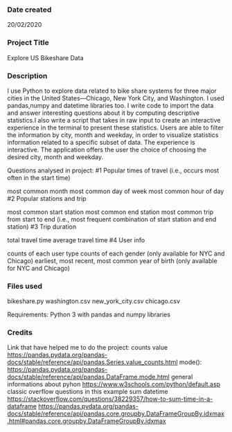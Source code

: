 ### Date created

20/02/2020

### Project Title

Explore US Bikeshare Data

### Description

I use Python to explore data related to bike share systems for three major cities in the United States—Chicago, New York City, and Washington.
I used pandas,numpy and datetime libraries too.
I write code to import the data and answer interesting questions about it by computing descriptive statistics.I also write a script that takes in raw input to create an interactive experience in the terminal to present these statistics.
Users are able to filter the information by city, month and weekday, in order to visualize statistics information related to a specific subset of data. The experience is interactive. The application offers the user the choice of choosing the desired city, month and weekday.

Questions analysed in project:
#1 Popular times of travel (i.e., occurs most often in the start time)

most common month
most common day of week
most common hour of day
#2 Popular stations and trip

most common start station
most common end station
most common trip from start to end (i.e., most frequent combination of start station and end station)
#3 Trip duration

total travel time
average travel time
#4 User info

counts of each user type
counts of each gender (only available for NYC and Chicago)
earliest, most recent, most common year of birth (only available for NYC and Chicago)

### Files used

bikeshare.py
washington.csv
new_york_city.csv
chicago.csv

Requirements:
Python 3 with pandas and numpy libraries

### Credits

Link that have helped me to do the project:
counts value
https://pandas.pydata.org/pandas-docs/stable/reference/api/pandas.Series.value_counts.html
mode():
https://pandas.pydata.org/pandas-docs/stable/reference/api/pandas.DataFrame.mode.html
general informations about pyhon
https://www.w3schools.com/python/default.asp
classic overflow questions in this example sum datetime
https://stackoverflow.com/questions/38229357/how-to-sum-time-in-a-dataframe
https://pandas.pydata.org/pandas-docs/stable/reference/api/pandas.core.groupby.DataFrameGroupBy.idxmax.html#pandas.core.groupby.DataFrameGroupBy.idxmax
